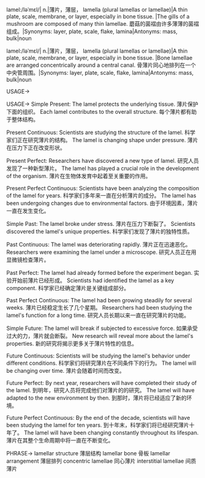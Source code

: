 lamel:/ləˈmɛl/| n.|薄片，薄层， lamella (plural lamellas or lamellae)|A thin plate, scale, membrane, or layer, especially in bone tissue. |The gills of a mushroom are composed of many thin lamellae.  蘑菇的菌褶由许多薄薄的菌褶组成。|Synonyms: layer, plate, scale, flake, lamina|Antonyms: mass, bulk|noun


lamel:/ləˈmɛl/| n.|薄片，薄层， lamella (plural lamellas or lamellae)|A thin plate, scale, membrane, or layer, especially in bone tissue. |Bone lamellae are arranged concentrically around a central canal. 骨薄片同心地排列在一个中央管周围。|Synonyms: layer, plate, scale, flake, lamina|Antonyms: mass, bulk|noun

USAGE->

USAGE->
Simple Present:
The lamel protects the underlying tissue. 薄片保护下面的组织。
Each lamel contributes to the overall structure. 每个薄片都有助于整体结构。

Present Continuous:
Scientists are studying the structure of the lamel. 科学家们正在研究薄片的结构。
The lamel is changing shape under pressure. 薄片在压力下正在改变形状。

Present Perfect:
Researchers have discovered a new type of lamel. 研究人员发现了一种新型薄片。
The lamel has played a crucial role in the development of the organism. 薄片在生物体发育中起着至关重要的作用。

Present Perfect Continuous:
Scientists have been analyzing the composition of the lamel for years.  科学家们多年来一直在分析薄片的成分。
The lamel has been undergoing changes due to environmental factors. 由于环境因素，薄片一直在发生变化。


Simple Past:
The lamel broke under stress. 薄片在压力下断裂了。
Scientists discovered the lamel's unique properties. 科学家们发现了薄片的独特性质。

Past Continuous:
The lamel was deteriorating rapidly. 薄片正在迅速恶化。
Researchers were examining the lamel under a microscope. 研究人员正在用显微镜检查薄片。

Past Perfect:
The lamel had already formed before the experiment began. 实验开始前薄片已经形成。
Scientists had identified the lamel as a key component. 科学家已经确定薄片是关键组成部分。

Past Perfect Continuous:
The lamel had been growing steadily for several weeks. 薄片已经稳定生长了几个星期。
Researchers had been studying the lamel's function for a long time.  研究人员长期以来一直在研究薄片的功能。

Simple Future:
The lamel will break if subjected to excessive force. 如果承受过大的力，薄片就会断裂。
New research will reveal more about the lamel's properties. 新的研究将揭示更多关于薄片特性的信息。


Future Continuous:
Scientists will be studying the lamel's behavior under different conditions. 科学家们将研究薄片在不同条件下的行为。
The lamel will be changing over time. 薄片会随着时间而改变。

Future Perfect:
By next year, researchers will have completed their study of the lamel. 到明年，研究人员将完成他们对薄片的的研究。
The lamel will have adapted to the new environment by then. 到那时，薄片将已经适应了新的环境。


Future Perfect Continuous:
By the end of the decade, scientists will have been studying the lamel for ten years. 到十年末，科学家们将已经研究薄片十年了。
The lamel will have been changing constantly throughout its lifespan. 薄片在其整个生命周期中将一直在不断变化。


PHRASE->
lamellar structure 薄层结构
lamellar bone 骨板
lamellar arrangement 薄层排列
concentric lamellae 同心薄片
interstitial lamellae 间质薄片
